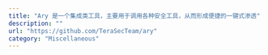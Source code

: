 ```yaml
---
title: "Ary 是一个集成类工具，主要用于调用各种安全工具，从而形成便捷的一键式渗透"
description: ""
url: "https://github.com/TeraSecTeam/ary"
category: "Miscellaneous"
---
```

